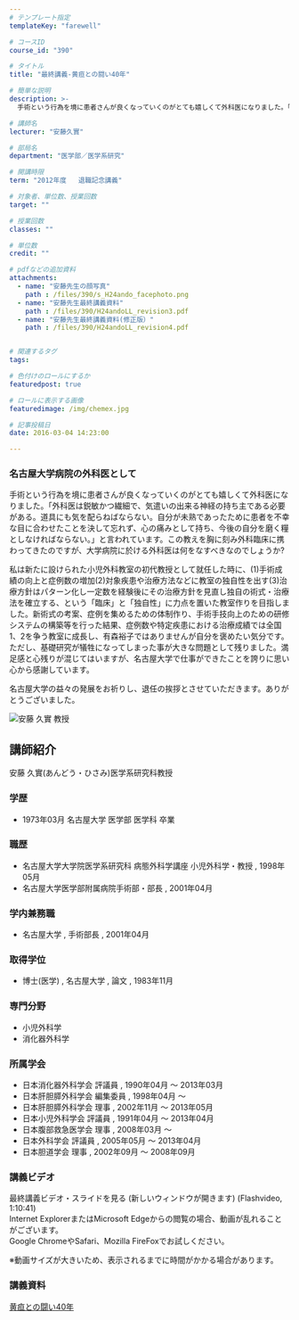 ```yaml
---
# テンプレート指定
templateKey: "farewell"

# コースID
course_id: "390"

# タイトル
title: "最終講義-黄疸との闘い40年"

# 簡単な説明
description: >-
  手術という行為を境に患者さんが良くなっていくのがとても嬉しくて外科医になりました。「外科医は鋭敏かつ繊細で、気遣いの出来る神経の持ち主である必要がある。道具にも気を配らねばならない。自分が未熟であ...

# 講師名
lecturer: "安藤久實"

# 部局名
department: "医学部／医学系研究"

# 開講時限
term: "2012年度	退職記念講義"

# 対象者、単位数、授業回数
target: ""

# 授業回数
classes: ""

# 単位数
credit: ""

# pdfなどの追加資料
attachments: 
  - name: "安藤先生の顔写真" 
    path : /files/390/s_H24ando_facephoto.png
  - name: "安藤先生最終講義資料" 
    path : /files/390/H24andoLL_revision3.pdf
  - name: "安藤先生最終講義資料(修正版）" 
    path : /files/390/H24andoLL_revision4.pdf


# 関連するタグ
tags:

# 色付けのロールにするか
featuredpost: true

# ロールに表示する画像
featuredimage: /img/chemex.jpg

# 記事投稿日
date: 2016-03-04 14:23:00

---
```

### 名古屋大学病院の外科医として

手術という行為を境に患者さんが良くなっていくのがとても嬉しくて外科医になりました。「外科医は鋭敏かつ繊細で、気遣いの出来る神経の持ち主である必要がある。道具にも気を配らねばならない。自分が未熟であったために患者を不幸な目に合わせたことを決して忘れず、心の痛みとして持ち、今後の自分を磨く糧としなければならない。」と言われています。この教えを胸に刻み外科臨床に携わってきたのですが、大学病院に於ける外科医は何をなすべきなのでしょうか?

私は新たに設けられた小児外科教室の初代教授として就任した時に、(1)手術成績の向上と症例数の増加(2)対象疾患や治療方法などに教室の独自性を出す(3)治療方針はパターン化し一定数を経験後にその治療方針を見直し独自の術式・治療法を確立する、という「臨床」と「独自性」に力点を置いた教室作りを目指しました。新術式の考案、症例を集めるための体制作り、手術手技向上のための研修システムの構築等を行った結果、症例数や特定疾患における治療成績では全国1、2を争う教室に成長し、有森裕子ではありませんが自分を褒めたい気分です。ただし、基礎研究が犠牲になってしまった事が大きな問題として残りました。満足感と心残りが混じてはいますが、名古屋大学で仕事ができたことを誇りに思い心から感謝しています。

名古屋大学の益々の発展をお祈りし、退任の挨拶とさせていただきます。ありがとうございました。

![安藤 久實 教授](/files/390/s_H24ando_facephoto.png) 
## 講師紹介

安藤 久實(あんどう・ひさみ)医学系研究科教授 

### 学歴

  * 1973年03月 名古屋大学 医学部 医学科 卒業 

### 職歴

  * 名古屋大学大学院医学系研究科 病態外科学講座 小児外科学・教授 , 1998年05月
  * 名古屋大学医学部附属病院手術部・部長 , 2001年04月

### 学内兼務職

  * 名古屋大学 , 手術部長 , 2001年04月 

### 取得学位

  * 博士(医学) , 名古屋大学 , 論文 , 1983年11月 

### 専門分野

  * 小児外科学
  * 消化器外科学 

### 所属学会

  * 日本消化器外科学会 評議員 , 1990年04月 〜 2013年03月
  * 日本肝胆膵外科学会 編集委員 , 1998年04月 〜
  * 日本肝胆膵外科学会 理事 , 2002年11月 〜 2013年05月
  * 日本小児外科学会 評議員 , 1991年04月 〜 2013年04月
  * 日本腹部救急医学会 理事 , 2008年03月 〜 
  * 日本外科学会 評議員 , 2005年05月 〜 2013年04月
  * 日本胆道学会 理事 , 2002年09月 〜 2008年09月
### 講義ビデオ

最終講義ビデオ・スライドを見る (新しいウィンドウが開きます) (Flashvideo, 1:10:41)  
Internet ExplorerまたはMicrosoft Edgeからの閲覧の場合、動画が乱れることがございます。  
Google ChromeやSafari、Mozilla FireFoxでお試しください。 

※動画サイズが大きいため、表示されるまでに時間がかかる場合があります。

### 講義資料


[黄疸との闘い40年](/files/390/H24andoLL_revision4.pdf) 
